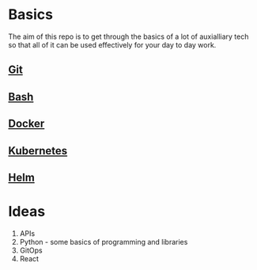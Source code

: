 # Basics

The aim of this repo is to get through the basics of a lot of auxialliary tech so that all of it can be used effectively for your day to day work.

## [Git](git/README.md)

## [Bash](bash/README.md)

## [Docker](docker/README.md)

## [Kubernetes](k8s/README.md)

## [Helm](helm/README.md)

# Ideas

1. APIs
2. Python - some basics of programming and libraries
4. GitOps
5. React

